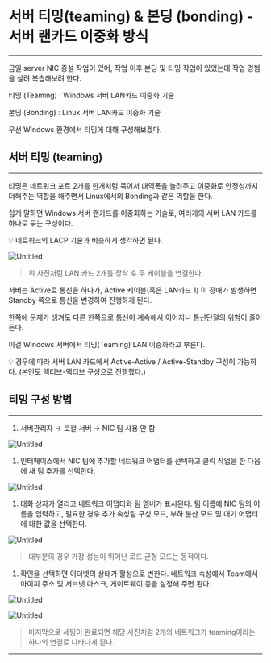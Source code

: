 # 서버 티밍(teaming) & 본딩 (bonding) - 서버 랜카드 이중화 방식

---

금일 server NIC 증설 작업이 있어, 작업 이후 본딩 및 티밍 작업이 있었는데 작업 경험을 살려 복습해보려 한다.

티밍 (Teaming) : Windows 서버 LAN카드 이중화 기술

본딩 (Bonding) : Linux 서버 LAN카드 이중화 기술

우선 Windows 환경에서 티밍에 대해 구성해보겠다.

## 서버 티밍 (teaming)

---

티밍은 네트워크 포트 2개를 한개처럼 묶어서 대역폭을 늘려주고 이중화로 안정성까지 더해주는 역할을 해주면서 Linux에서의 Bonding과 같은 역할을 한다.

쉽게 말하면 Windows 서버 랜카드를 이중화하는 기술로, 여러개의 서버 LAN 카드를 하나로 묶는 구성이다.

<aside>
💡 네트워크의 LACP 기술과 비슷하게 생각하면 된다.

</aside>

![Untitled](%E1%84%89%E1%85%A5%E1%84%87%E1%85%A5%20%E1%84%90%E1%85%B5%E1%84%86%E1%85%B5%E1%86%BC(teaming)%20&%20%E1%84%87%E1%85%A9%E1%86%AB%E1%84%83%E1%85%B5%E1%86%BC%20(bonding)%20-%20%E1%84%89%E1%85%A5%E1%84%87%E1%85%A5%20%E1%84%85%E1%85%A2%E1%86%AB%E1%84%8F%20be7d099f33d04d8aae8cb6ade1c34586/Untitled.png)

> 위 사진처럼 LAN 카드 2개를 장착 후 두 케이블을 연결한다.
> 

서버는 Active로 통신을 하다가, Active 케이블(혹은 LAN카드 1) 이 장애가 발생하면 Standby 쪽으로 통신을 변경하여 진행하게 된다.

한쪽에 문제가 생겨도 다른 한쪽으로 통신이 계속해서 이어지니 통신단절의 위험이 줄어든다.

이걸 Windows 서버에서 티밍(Teaming) LAN 이중화라고 부른다.

<aside>
💡 경우에 따라 서버 LAN 카드에서 Active-Active / Active-Standby 구성이 가능하다.
(본인도 액티브-액티브 구성으로 진행했다.)

</aside>

## 티밍 구성 방법

---

1. 서버관리자 → 로컬 서버 → NIC 팀 사용 안 함

![Untitled](%E1%84%89%E1%85%A5%E1%84%87%E1%85%A5%20%E1%84%90%E1%85%B5%E1%84%86%E1%85%B5%E1%86%BC(teaming)%20&%20%E1%84%87%E1%85%A9%E1%86%AB%E1%84%83%E1%85%B5%E1%86%BC%20(bonding)%20-%20%E1%84%89%E1%85%A5%E1%84%87%E1%85%A5%20%E1%84%85%E1%85%A2%E1%86%AB%E1%84%8F%20be7d099f33d04d8aae8cb6ade1c34586/Untitled%201.png)

1. 인터페이스에서 NIC 팀에 추가할 네트워크 어댑터를 선택하고 클릭 작업을 한 다음에 새 팀 추가를 선택한다.

![Untitled](%E1%84%89%E1%85%A5%E1%84%87%E1%85%A5%20%E1%84%90%E1%85%B5%E1%84%86%E1%85%B5%E1%86%BC(teaming)%20&%20%E1%84%87%E1%85%A9%E1%86%AB%E1%84%83%E1%85%B5%E1%86%BC%20(bonding)%20-%20%E1%84%89%E1%85%A5%E1%84%87%E1%85%A5%20%E1%84%85%E1%85%A2%E1%86%AB%E1%84%8F%20be7d099f33d04d8aae8cb6ade1c34586/Untitled%202.png)

1. 대화 상자가 열리고 네트워크 어댑터와 팀 멤버가 표시된다. 팀 이름에 NIC 팀의 이름을 입력하고, 필요한 경우 추가 속성팀 구성 모드, 부하 분산 모드 및 대기 어댑터에 대한 값을 선택한다.

![Untitled](%E1%84%89%E1%85%A5%E1%84%87%E1%85%A5%20%E1%84%90%E1%85%B5%E1%84%86%E1%85%B5%E1%86%BC(teaming)%20&%20%E1%84%87%E1%85%A9%E1%86%AB%E1%84%83%E1%85%B5%E1%86%BC%20(bonding)%20-%20%E1%84%89%E1%85%A5%E1%84%87%E1%85%A5%20%E1%84%85%E1%85%A2%E1%86%AB%E1%84%8F%20be7d099f33d04d8aae8cb6ade1c34586/Untitled%203.png)

> 대부분의 경우 가장 성능이 뛰어난 로드 균형 모드는 동적이다.
> 

1. 확인을 선택하면 이더넷의 상태가 활성으로 변한다. 네트워크 속성에서 Team에서 아이피 주소 및 서브넷 마스크, 게이트웨이 등을 설정해 주면 된다.

![Untitled](%E1%84%89%E1%85%A5%E1%84%87%E1%85%A5%20%E1%84%90%E1%85%B5%E1%84%86%E1%85%B5%E1%86%BC(teaming)%20&%20%E1%84%87%E1%85%A9%E1%86%AB%E1%84%83%E1%85%B5%E1%86%BC%20(bonding)%20-%20%E1%84%89%E1%85%A5%E1%84%87%E1%85%A5%20%E1%84%85%E1%85%A2%E1%86%AB%E1%84%8F%20be7d099f33d04d8aae8cb6ade1c34586/Untitled%204.png)

![Untitled](%E1%84%89%E1%85%A5%E1%84%87%E1%85%A5%20%E1%84%90%E1%85%B5%E1%84%86%E1%85%B5%E1%86%BC(teaming)%20&%20%E1%84%87%E1%85%A9%E1%86%AB%E1%84%83%E1%85%B5%E1%86%BC%20(bonding)%20-%20%E1%84%89%E1%85%A5%E1%84%87%E1%85%A5%20%E1%84%85%E1%85%A2%E1%86%AB%E1%84%8F%20be7d099f33d04d8aae8cb6ade1c34586/Untitled%205.png)

> 마지막으로 세팅이 완료되면 해당 사진처럼 2개의 네트워크가 teaming이라는 하나의 연결로 나타나게 된다.
> 

---